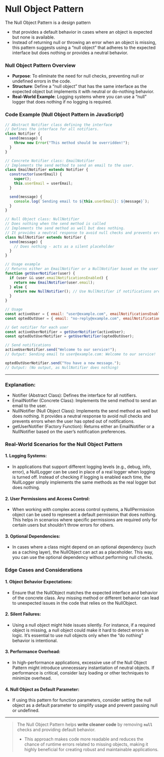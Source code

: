 # Null Object Pattern

The Null Object Pattern is a design pattern 
- that provides a default behavior in cases where an object is expected but none is available. 
- Instead of returning null or throwing an error when an object is missing, this pattern suggests using a “null object” that adheres to the expected interface but does nothing or provides a neutral behavior.

### Null Object Pattern Overview

-	**Purpose**: To eliminate the need for null checks, preventing null or undefined errors in the code.
-	**Structure**: Define a “null object” that has the same interface as the expected object but implements it with neutral or do-nothing behavior.
-	**Real-World Example**: Logging systems where you can use a “null” logger that does nothing if no logging is required.

### Code Example (Null Object Pattern in JavaScript)

```js
// Abstract Notifier class defining the interface
// Defines the interface for all notifiers.
class Notifier {
  send(message) {
    throw new Error("This method should be overridden!");
  }
}

// Concrete Notifier class: EmailNotifier
// Implements the send method to send an email to the user.
class EmailNotifier extends Notifier {
  constructor(userEmail) {
    super();
    this.userEmail = userEmail;
  }

  send(message) {
    console.log(`Sending email to ${this.userEmail}: ${message}`);
  }
}

// Null Object class: NullNotifier
// Does nothing when the send method is called
// Implements the send method as well but does nothing. 
// It provides a neutral response to avoid null checks and prevents errors when the user has opted out of notifications.
class NullNotifier extends Notifier {
  send(message) {
    // Does nothing - acts as a silent placeholder
  }
}

// Usage example
// Returns either an EmailNotifier or a NullNotifier based on the user’s notification preferences.
function getUserNotifier(user) {
  if (user && user.emailNotificationsEnabled) {
    return new EmailNotifier(user.email);
  } else {
    return new NullNotifier(); // Use NullNotifier if notifications are disabled
  }
}

// Usage
const activeUser = { email: "user@example.com", emailNotificationsEnabled: true };
const optedOutUser = { email: "no-reply@example.com", emailNotificationsEnabled: false };

// Get notifier for each user
const activeUserNotifier = getUserNotifier(activeUser);
const optedOutUserNotifier = getUserNotifier(optedOutUser);

// Send notifications
activeUserNotifier.send("Welcome to our service!");
// Output: Sending email to user@example.com: Welcome to our service!

optedOutUserNotifier.send("You have a new message.");
// Output: (No output, as NullNotifier does nothing)
```

----

### Explanation:

-	Notifier (Abstract Class): Defines the interface for all notifiers.
-	EmailNotifier (Concrete Class): Implements the send method to send an email to the user.
-	NullNotifier (Null Object Class): Implements the send method as well but does nothing. It provides a neutral response to avoid null checks and prevents errors when the user has opted out of notifications.
-	getUserNotifier (Factory Function): Returns either an EmailNotifier or a NullNotifier based on the user’s notification preferences.

### Real-World Scenarios for the Null Object Pattern

#### 1.	Logging Systems:
-	In applications that support different logging levels (e.g., debug, info, error), a NullLogger can be used in place of a real logger when logging is turned off. Instead of checking if logging is enabled each time, the NullLogger simply implements the same methods as the real logger but does nothing.
#### 2.	User Permissions and Access Control:
-	When working with complex access control systems, a NullPermission object can be used to represent a default permission that does nothing. This helps in scenarios where specific permissions are required only for certain users but shouldn’t throw errors for others.
#### 3.	Optional Dependencies:
-	In cases where a class might depend on an optional dependency (such as a caching layer), the NullObject can act as a placeholder. This way, you can use the optional dependency without performing null checks.

### Edge Cases and Considerations

#### 1.	Object Behavior Expectations:
-	Ensure that the NullObject matches the expected interface and behavior of the concrete class. Any missing method or different behavior can lead to unexpected issues in the code that relies on the NullObject.
#### 2.	Silent Failures:
-	Using a null object might hide issues silently. For instance, if a required object is missing, a null object could make it hard to detect errors in logic. It’s essential to use null objects only when the “do nothing” behavior is intentional.
#### 3.	Performance Overhead:
-	In high-performance applications, excessive use of the Null Object Pattern might introduce unnecessary instantiation of neutral objects. If performance is critical, consider lazy loading or other techniques to minimize overhead.
#### 4.	Null Object as Default Parameter:
-	If using this pattern for function parameters, consider setting the null object as a default parameter to simplify usage and prevent passing null or undefined.

---

> The Null Object Pattern helps **write cleaner code** by removing **`null`** checks and providing default behavior. 
> 
> - This approach makes code more readable and reduces the chance of runtime errors related to missing objects, making it highly beneficial for creating robust and maintainable applications.